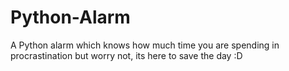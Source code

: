 # Python-Alarm
A Python alarm which knows how much time you are spending in procrastination but worry not, its here to save the day :D

